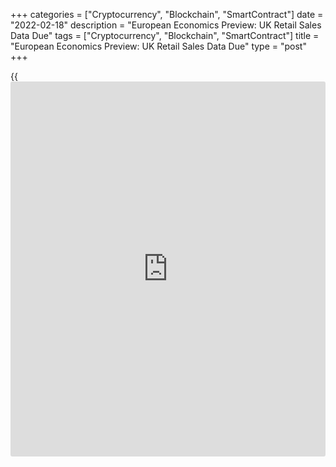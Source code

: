 +++
categories = ["Cryptocurrency", "Blockchain", "SmartContract"]
date = "2022-02-18"
description = "European Economics Preview: UK Retail Sales Data Due"
tags = ["Cryptocurrency", "Blockchain", "SmartContract"]
title = "European Economics Preview: UK Retail Sales Data Due"
type = "post"
+++

{{<iframe id="large-banner" src="https://www.bounty.group/#slide=3.0" width="100%" height="600" scrolling="no" style="border: 0px solid rgb(216, 221, 230); border-radius: 3px;">}}

Retail sales data from the UK is due on Friday, headlining a light day
for the European economic [news](https://www.letsplayfx.com/blog/forex-news-website/).

At 1.00 am ET, Statistics Finland is scheduled to release consumer price
figures for January.

At 2.00 am ET, the Office for National Statistics releases UK retail
sales for January. Sales are forecast to grow 1 percent month-on-month,
reversing a 3.7 percent fall in December.  
  
In the meantime, consumer price data is due from Statistics Sweden.
Inflation is forecast to ease to 3.6 percent in January from 3.9 percent
in December.

At 2.30 am ET, Swiss industrial production for the fourth quarter is
due.

At 2.45 am ET, France statistical office Insee releases final consumer
and harmonized consumer price data for January. According to flash
estimate, consumer prices grew 2.9 percent on a yearly basis in January,
after climbing 2.8 percent in the previous month.

At 4.00 am ET, the European Central Bank is set to issue euro area
current account data for December. Also, industrial production and
producer prices are due from Poland.

At 10.00 am ET, the European Commission issues euro area flash consumer
confidence survey results. The consumer sentiment index is forecast to
rise to -8 in February from -8.5 in January.

For comments and feedback [contact](https://www.playgroundfx.com/contact/): editorial@rtt[news](https://www.letsplayfx.com/blog/forex-news-website/).com

[Economic News][1]

 **What parts of the world are seeing the best (and worst) economic
performances lately? Click[here][2] to check out our [Econ Scorecard][2]
and find out! See up-to-the-moment [ranking](https://www.playgroundfx.com/blog/crypto-exchange-ranking/)s for the best and worst
performers in [GDP][3], [unemployment rate][4], [inflation][5] and much
more.**

   1. www.rtt[news](https://www.letsplayfx.com/blog/forex-news-website/).com/Content/EconomicNews.aspx
   2. www.rtt[news](https://www.letsplayfx.com/blog/forex-news-website/).com/economic-scorecard/world-rank/retail-sales/highest-performance.aspx
   3. www.rtt[news](https://www.letsplayfx.com/blog/forex-news-website/).com/economic-scorecard/world-rank/GDP/highest-performance.aspx
   4. www.rtt[news](https://www.letsplayfx.com/blog/forex-news-website/).com/economic-scorecard/world-rank/unemployment-rate/lowest-performance.aspx
   5. www.rtt[news](https://www.letsplayfx.com/blog/forex-news-website/).com/economic-scorecard/world-rank/CPI/highest-performance.aspx